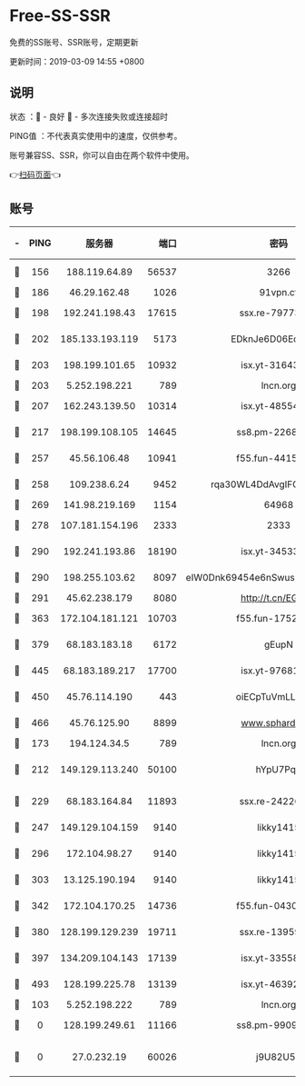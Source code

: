 # Free-SS-SSR

免费的SS账号、SSR账号，定期更新

更新时间：2019-03-09 14:55 +0800

## 说明

状态     ：🙂 - 良好 🙁 - 多次连接失败或连接超时

PING值   ：不代表真实使用中的速度，仅供参考。

账号兼容SS、SSR，你可以自由在两个软件中使用。

👉[扫码页面](https://liesauer.github.io/Free-SS-SSR/)👈

## 账号

|-|PING|服务器|端口|密码|加密方式|区域|
|:----:|:----:|:-----:|-----:|:----:|:----:|:----:|
|🙂|156|188.119.64.89|56537|3266|aes-256-cfb|RU|
|🙂|186|46.29.162.48|1026|91vpn.cf|rc4-md5|RU|
|🙂|198|192.241.198.43|17615|ssx.re-79773961|aes-256-cfb|US|
|🙂|202|185.133.193.119|5173|EDknJe6D06EoWDaw|aes-256-cfb|US|
|🙂|203|198.199.101.65|10932|isx.yt-31643189|aes-256-cfb|US|
|🙂|203|5.252.198.221|789|lncn.org|rc4|JP|
|🙂|207|162.243.139.50|10314|isx.yt-48554575|aes-256-cfb|US|
|🙂|217|198.199.108.105|14645|ss8.pm-22688223|aes-256-cfb|US|
|🙂|257|45.56.106.48|10941|f55.fun-44155061|aes-256-cfb|US|
|🙂|258|109.238.6.24|9452|rqa30WL4DdAvgIFG6Fs3znzTa|aes-256-cfb|FR|
|🙂|269|141.98.219.169|1154|64968|chacha20|US|
|🙂|278|107.181.154.196|2333|2333|aes-256-cfb|US|
|🙂|290|192.241.193.86|18190|isx.yt-34533173|aes-256-cfb|US|
|🙂|290|198.255.103.62|8097|eIW0Dnk69454e6nSwuspv9DmS201tQ0D|aes-256-cfb|US|
|🙂|291|45.62.238.179|8080|http://t.cn/EGJIyrl|rc4-md5|CA|
|🙂|363|172.104.181.121|10703|f55.fun-17527319|aes-256-cfb|SG|
|🙂|379|68.183.183.18|6172|gEupN|aes-256-cfb|SG|
|🙂|445|68.183.189.217|17700|isx.yt-97681259|aes-256-cfb|SG|
|🙂|450|45.76.114.190|443|oiECpTuVmLLxk4Ts|aes-256-cfb|AU|
|🙂|466|45.76.125.90|8899|www.sphard.com|aes-256-cfb|AU|
|🙂|173|194.124.34.5|789|lncn.org|rc4|JP|
|🙂|212|149.129.113.240|50100|hYpU7PqP|chacha20-ietf-poly1305|CN|
|🙂|229|68.183.164.84|11893|ssx.re-24226841|aes-256-cfb|US|
|🙂|247|149.129.104.159|9140|likky1415|aes-256-cfb|HK|
|🙂|296|172.104.98.27|9140|likky1415|aes-256-cfb|JP|
|🙂|303|13.125.190.194|9140|likky1415|aes-256-cfb|KR|
|🙂|342|172.104.170.25|14736|f55.fun-04300289|aes-256-cfb|SG|
|🙂|380|128.199.129.239|19711|ssx.re-13959814|aes-256-cfb|SG|
|🙂|397|134.209.104.143|17139|isx.yt-33558802|aes-256-cfb|SG|
|🙂|493|128.199.225.78|13139|isx.yt-46392951|aes-256-cfb|SG|
|🙁|103|5.252.198.222|789|lncn.org|rc4|JP|
|🙁|0|128.199.249.61|11166|ss8.pm-99097574|aes-256-cfb|SG|
|🙁|0|27.0.232.19|60026|j9U82U53|xchacha20-ietf-poly1305|HK|
